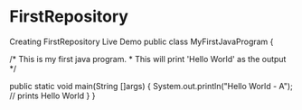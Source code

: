 # FirstRepository
Creating FirstRepository
Live Demo
public class MyFirstJavaProgram {

   /* This is my first java program.
    * This will print 'Hello World' as the output
    */

   public static void main(String []args) {
      System.out.println("Hello World - A"); // prints Hello World
   }
}